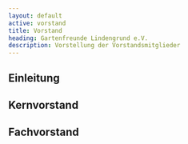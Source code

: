 ```yaml
---
layout: default
active: vorstand
title: Vorstand
heading: Gartenfreunde Lindengrund e.V.
description: Vorstellung der Vorstandsmitglieder
---
```


## Einleitung



## Kernvorstand



## Fachvorstand


